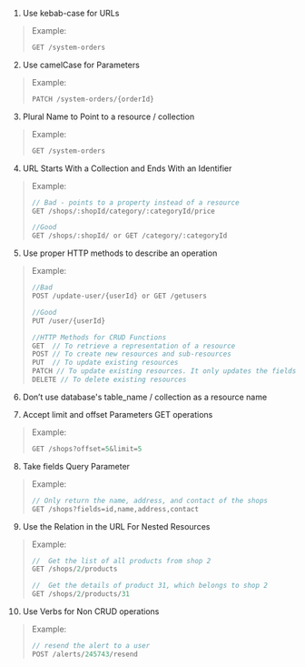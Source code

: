 1. Use kebab-case for URLs
> Example:
> ```js
> GET /system-orders
> ```



2. Use camelCase for Parameters
> Example:
> ```js
> PATCH /system-orders/{orderId}
> ```



3. Plural Name to Point to a resource / collection
> Example:
> ```js
> GET /system-orders
> ```



4. URL Starts With a Collection and Ends With an Identifier
> Example:
> ```js
> // Bad - points to a property instead of a resource
> GET /shops/:shopId/category/:categoryId/price 
>
>//Good
>GET /shops/:shopId/ or GET /category/:categoryId
> ```



5. Use proper HTTP methods to describe an operation
> Example:
> ```js
> //Bad
> POST /update-user/{userId} or GET /getusers
>
>//Good
>PUT /user/{userId}
>
>//HTTP Methods for CRUD Functions
> GET  // To retrieve a representation of a resource
> POST // To create new resources and sub-resources
> PUT  // To update existing resources
> PATCH // To update existing resources. It only updates the fields that were supplied, leaving the others alone
> DELETE // To delete existing resources
> ```
6. Don’t use database's table_name / collection as a resource name

7. Accept limit and offset Parameters GET operations
> Example:
> ```js
> GET /shops?offset=5&limit=5
> ```


8. Take fields Query Parameter
> Example: 
> ```js
> // Only return the name, address, and contact of the shops
> GET /shops?fields=id,name,address,contact
> ```


9. Use the Relation in the URL For Nested Resources
> Example: 
> ```js
> //  Get the list of all products from shop 2
> GET /shops/2/products
> 
> //  Get the details of product 31, which belongs to shop 2
> GET /shops/2/products/31
> ```

10. Use Verbs for Non CRUD operations
> Example: 
> ```js
> // resend the alert to a user
> POST /alerts/245743/resend
> ```
